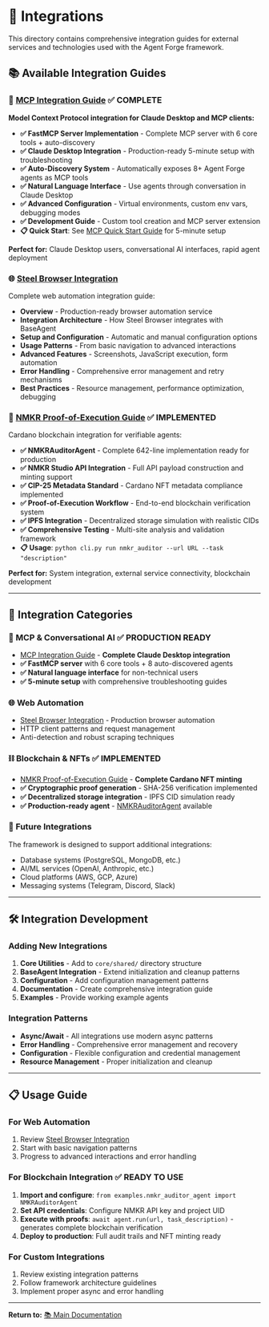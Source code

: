 # 🔗 Integrations

This directory contains comprehensive integration guides for external services and technologies used with the Agent Forge framework.

## 📚 **Available Integration Guides**

### **🎉 [MCP Integration Guide](MCP_INTEGRATION_GUIDE.md)** ✅ COMPLETE
**Model Context Protocol integration for Claude Desktop and MCP clients:**

- **✅ FastMCP Server Implementation** - Complete MCP server with 6 core tools + auto-discovery
- **✅ Claude Desktop Integration** - Production-ready 5-minute setup with troubleshooting
- **✅ Auto-Discovery System** - Automatically exposes 8+ Agent Forge agents as MCP tools  
- **✅ Natural Language Interface** - Use agents through conversation in Claude Desktop
- **✅ Advanced Configuration** - Virtual environments, custom env vars, debugging modes
- **✅ Development Guide** - Custom tool creation and MCP server extension
- **📋 Quick Start**: See [MCP Quick Start Guide](../guides/MCP_QUICK_START.md) for 5-minute setup

**Perfect for:** Claude Desktop users, conversational AI interfaces, rapid agent deployment

### **🌐 [Steel Browser Integration](STEEL_BROWSER_INTEGRATION.md)**
Complete web automation integration guide:

- **Overview** - Production-ready browser automation service
- **Integration Architecture** - How Steel Browser integrates with BaseAgent
- **Setup and Configuration** - Automatic and manual configuration options
- **Usage Patterns** - From basic navigation to advanced interactions
- **Advanced Features** - Screenshots, JavaScript execution, form automation
- **Error Handling** - Comprehensive error management and retry mechanisms
- **Best Practices** - Resource management, performance optimization, debugging

### **🔐 [NMKR Proof-of-Execution Guide](NMKR_PROOF_OF_EXECUTION_GUIDE.md)** ✅ IMPLEMENTED
Cardano blockchain integration for verifiable agents:

- **✅ NMKRAuditorAgent** - Complete 642-line implementation ready for production
- **✅ NMKR Studio API Integration** - Full API payload construction and minting support
- **✅ CIP-25 Metadata Standard** - Cardano NFT metadata compliance implemented
- **✅ Proof-of-Execution Workflow** - End-to-end blockchain verification system
- **✅ IPFS Integration** - Decentralized storage simulation with realistic CIDs
- **✅ Comprehensive Testing** - Multi-site analysis and validation framework
- **📋 Usage**: `python cli.py run nmkr_auditor --url URL --task "description"`

**Perfect for:** System integration, external service connectivity, blockchain development

---

## 🎯 **Integration Categories**

### **🎉 MCP & Conversational AI** ✅ PRODUCTION READY
- [MCP Integration Guide](MCP_INTEGRATION_GUIDE.md) - **Complete Claude Desktop integration**
- **✅ FastMCP server** with 6 core tools + 8 auto-discovered agents  
- **✅ Natural language interface** for non-technical users
- **✅ 5-minute setup** with comprehensive troubleshooting guides

### **🌐 Web Automation**
- [Steel Browser Integration](STEEL_BROWSER_INTEGRATION.md) - Production browser automation
- HTTP client patterns and request management
- Anti-detection and robust scraping techniques

### **⛓️ Blockchain & NFTs** ✅ IMPLEMENTED
- [NMKR Proof-of-Execution Guide](NMKR_PROOF_OF_EXECUTION_GUIDE.md) - **Complete Cardano NFT minting**
- **✅ Cryptographic proof generation** - SHA-256 verification implemented
- **✅ Decentralized storage integration** - IPFS CID simulation ready
- **✅ Production-ready agent** - [NMKRAuditorAgent](../../examples/nmkr_auditor_agent.py) available

### **🔮 Future Integrations**
The framework is designed to support additional integrations:
- Database systems (PostgreSQL, MongoDB, etc.)
- AI/ML services (OpenAI, Anthropic, etc.)
- Cloud platforms (AWS, GCP, Azure)
- Messaging systems (Telegram, Discord, Slack)

---

## 🛠️ **Integration Development**

### **Adding New Integrations**
1. **Core Utilities** - Add to `core/shared/` directory structure
2. **BaseAgent Integration** - Extend initialization and cleanup patterns
3. **Configuration** - Add configuration management patterns
4. **Documentation** - Create comprehensive integration guide
5. **Examples** - Provide working example agents

### **Integration Patterns**
- **Async/Await** - All integrations use modern async patterns
- **Error Handling** - Comprehensive error management and recovery
- **Configuration** - Flexible configuration and credential management
- **Resource Management** - Proper initialization and cleanup

---

## 📋 **Usage Guide**

### **For Web Automation**
1. Review [Steel Browser Integration](STEEL_BROWSER_INTEGRATION.md)
2. Start with basic navigation patterns
3. Progress to advanced interactions and error handling

### **For Blockchain Integration** ✅ READY TO USE
1. **Import and configure**: `from examples.nmkr_auditor_agent import NMKRAuditorAgent`
2. **Set API credentials**: Configure NMKR API key and project UID
3. **Execute with proofs**: `await agent.run(url, task_description)` - generates complete blockchain verification
4. **Deploy to production**: Full audit trails and NFT minting ready

### **For Custom Integrations**
1. Review existing integration patterns
2. Follow framework architecture guidelines
3. Implement proper async and error handling

---

**Return to:** [📚 Main Documentation](../README.md)